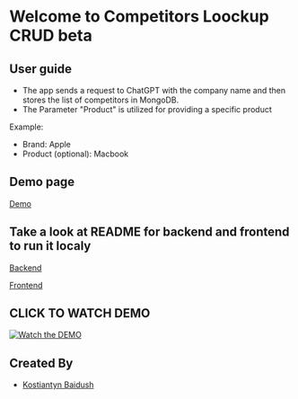 # Welcome to Competitors Loockup CRUD beta


## User guide

* The app sends a request to ChatGPT with the company name and then stores the list of competitors in MongoDB. 
* The Parameter "Product" is utilized for providing a specific product

Example:

* Brand: Apple
* Product (optional): Macbook

## Demo page
[Demo](https://baidush.github.io/Competitors-Lookup)

## Take a look at README for backend and frontend to run it localy

[Backend](https://github.com/baidush/r2d2-test/blob/main/backend/README.md)

[Frontend](https://github.com/baidush/r2d2-test/blob/main/frontend/README.md)


## CLICK TO WATCH DEMO 
[![Watch the DEMO](https://i.ibb.co/58t80NP/Screenshot-2024-01-12-at-02-42-55.png)](https://youtu.be/0J0ZH9jfsS8?si=SV8qSqsCTrex3uKq)


## Created By

* [Kostiantyn Baidush](http://kostix.tech/)

